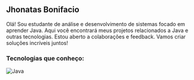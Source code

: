 ## Jhonatas Bonifacio
Olá! Sou estudante de análise e desenvolvimento de sistemas focado em aprender Java. Aqui você encontrará meus projetos relacionados a Java e outras tecnologias. Estou aberto a colaborações e feedback. Vamos criar soluções incríveis juntos!

### Tecnologias que conheço:
![Java](https://img.shields.io/badge/java-%23ED8B00.svg?style=for-the-badge&logo=openjdk&logoColor=white)


<!--
**jhowwboni/jhowwboni** is a ✨ _special_ ✨ repository because its `README.md` (this file) appears on your GitHub profile.

Here are some ideas to get you started:

- 🔭 I’m currently working on ...
- 🌱 I’m currently learning ...
- 👯 I’m looking to collaborate on ...
- 🤔 I’m looking for help with ...
- 💬 Ask me about ...
- 📫 How to reach me: ...
- 😄 Pronouns: ...
- ⚡ Fun fact: ...
-->
